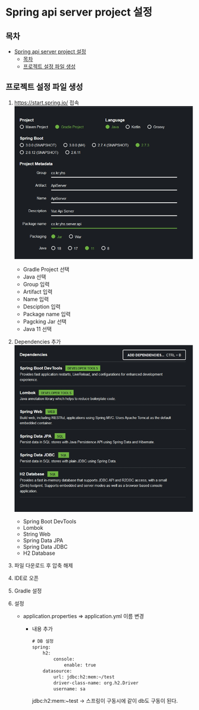 # Spring api server project 설정

## 목차

- [Spring api server project 설정](#spring-api-server-project-설정)
  - [목차](#목차)
  - [프로젝트 설정 파일 생성](#프로젝트-설정-파일-생성)

## 프로젝트 설정 파일 생성

1. <https://start.spring.io/> 접속  
   ![Project](../image/spring_start.jpg)
   - Gradle Project 선택
   - Java 선택
   - Group 입력
   - Artifact 입력
   - Name 입력
   - Desciption 입력
   - Package name 입력
   - Pagcking Jar 선택
   - Java 11 선택
2. Dependencies 추가  
   ![Dependencies](../image/2022-09-06%2011%2002%2021.jpg)
   - Spring Boot DevTools
   - Lombok
   - String Web
   - Spring Data JPA
   - Spring Data JDBC
   - H2 Database
3. 파일 다운로드 후 압축 해제
4. IDE로 오픈
5. Gradle 설정
6. 설정

   - application.properties => application.yml 이름 변경

     - 내용 추가

       ```YML
       # DB 설정
       spring:
           h2:
               console:
                   enable: true
           datasource:
               url: jdbc:h2:mem:~/test
               driver-class-name: org.h2.Driver
               username: sa
       ```

       jdbc:h2:mem:~test -> 스프링이 구동시에 같이 db도 구동이 된다.
